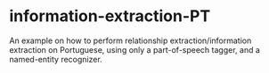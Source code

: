 # information-extraction-PT

An example on how to perform relationship extraction/information extraction on Portuguese, using only a part-of-speech tagger, and a named-entity recognizer.
